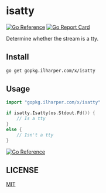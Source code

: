 # isatty

[![Go Reference](https://pkg.go.dev/badge/gopkg.ilharper.com/x/isatty.svg)](https://pkg.go.dev/gopkg.ilharper.com/x/isatty)
[![Go Report Card](https://goreportcard.com/badge/github.com/ifrstr/isatty)](https://goreportcard.com/report/github.com/ifrstr/isatty)

Determine whether the stream is a tty.

## Install

```sh
go get gopkg.ilharper.com/x/isatty
```

## Usage

```go
import "gopkg.ilharper.com/x/isatty"

if isatty.Isatty(os.Stdout.Fd()) {
    // Is a tty
}
else {
    // Isn't a tty
}
```

[![Go Reference](https://pkg.go.dev/badge/gopkg.ilharper.com/x/isatty.svg)](https://pkg.go.dev/gopkg.ilharper.com/x/isatty)

## LICENSE

[MIT](https://github.com/ifrstr/isatty/blob/master/LICENSE)
